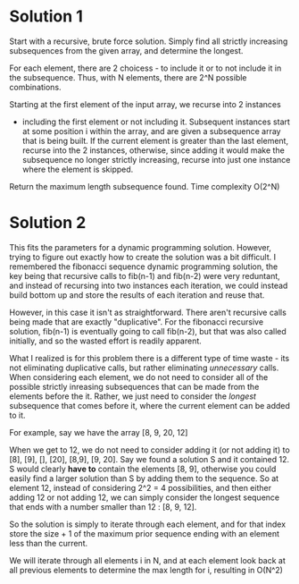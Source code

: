 # Solution 1

Start with a recursive, brute force solution. Simply find all strictly
increasing subsequences from the given array, and determine the longest.

For each element, there are 2 choicess - to include it or to not include it in
the subsequence. Thus, with N elements, there are 2^N possible combinations.

Starting at the first element of the input array, we recurse into 2 instances 
- including the first element or not including it. Subsequent instances start 
at some position i within the array, and are given a subsequence 
array that is being built. If the current element is greater than the last 
element, recurse into the 2 instances, otherwise, since adding it would make the
subsequence no longer strictly increasing, recurse into just one instance where 
the element is skipped.

Return the maximum length subsequence found. Time complexity O(2^N)

# Solution 2

This fits the parameters for a dynamic programming solution. However, trying to
figure out exactly how to create the solution was a bit difficult. I remembered
the fibonacci sequence dynamic programming solution, the key being that recursive
calls to fib(n-1) and fib(n-2) were very reduntant, and instead of recursing
into two instances each iteration, we could instead build bottom up and store
the results of each iteration and reuse that.

However, in this case it isn't as straightforward. There aren't recursive calls
being made that are exactly "duplicative". For the fibonacci recursive solution,
fib(n-1) is eventually going to call fib(n-2), but that was also called initially,
and so the wasted effort is readily apparent.

What I realized is for this problem there is a different type of time
waste - its not eliminating duplicative calls, but rather eliminating
*unnecessary* calls. When considering each element, we do not need to consider
all of the possible strictly inreasing subsequences that can be made from the 
elements before the it. Rather, we just need to consider the *longest* subsequence
that comes before it, where the current element can be added to it.

For example, say we have the array [8, 9, 20, 12]

When we get to 12, we do not need to consider adding it (or not adding it)
to [8], [9], [], [20], [8,9], [9, 20]. Say we found a solution S and it contained 12.
S would clearly **have to** contain the elements [8, 9], otherwise you could easily find
a larger solution than S by adding them to the sequence. So at element 12, instead of
considering 2^2 = 4 possibilities, and then either adding 12 or not adding 12, we
can simply consider the longest sequence that ends with a number smaller than 12
: [8, 9, 12].

So the solution is simply to iterate through each element, and for that index store
the size + 1 of the maximum prior sequence ending with an element less than the current.

We will iterate through all elements i in N, and at each element look back at all
previous elements to determine the max length for i, resulting in O(N^2)


